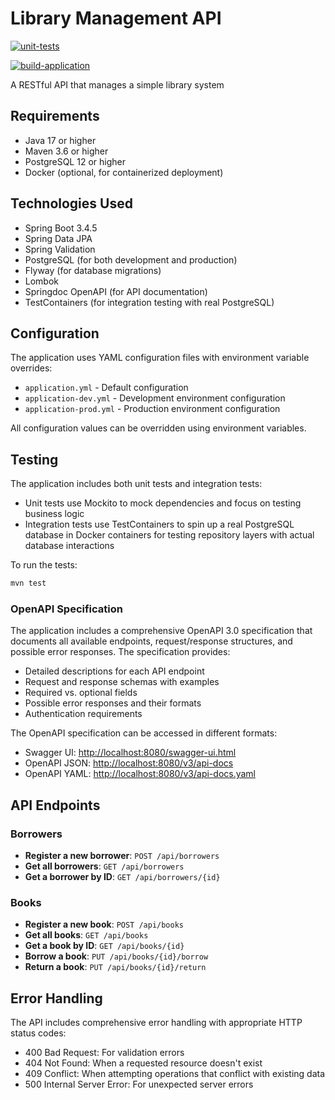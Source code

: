 # Library Management API

[![unit-tests](https://github.com/lonecalvary78/library-app/actions/workflows/unit-tests.yaml/badge.svg)](https://github.com/lonecalvary78/library-app/actions/workflows/unit-tests.yaml)

[![build-application](https://github.com/lonecalvary78/library-app/actions/workflows/build-application.yaml/badge.svg)](https://github.com/lonecalvary78/library-app/actions/workflows/build-application.yaml)

A RESTful API that manages a simple library system

## Requirements

- Java 17 or higher
- Maven 3.6 or higher
- PostgreSQL 12 or higher
- Docker (optional, for containerized deployment)

## Technologies Used

- Spring Boot 3.4.5
- Spring Data JPA
- Spring Validation
- PostgreSQL (for both development and production)
- Flyway (for database migrations)
- Lombok
- Springdoc OpenAPI (for API documentation)
- TestContainers (for integration testing with real PostgreSQL)

## Configuration

The application uses YAML configuration files with environment variable overrides:

- `application.yml` - Default configuration
- `application-dev.yml` - Development environment configuration
- `application-prod.yml` - Production environment configuration

All configuration values can be overridden using environment variables.

## Testing

The application includes both unit tests and integration tests:

- Unit tests use Mockito to mock dependencies and focus on testing business logic
- Integration tests use TestContainers to spin up a real PostgreSQL database in Docker containers for testing repository layers with actual database interactions

To run the tests:

```bash
mvn test
```


### OpenAPI Specification

The application includes a comprehensive OpenAPI 3.0 specification that documents all available endpoints, request/response structures, and possible error responses. The specification provides:

- Detailed descriptions for each API endpoint
- Request and response schemas with examples
- Required vs. optional fields
- Possible error responses and their formats
- Authentication requirements

The OpenAPI specification can be accessed in different formats:
- Swagger UI: [http://localhost:8080/swagger-ui.html](http://localhost:8080/swagger-ui.html)
- OpenAPI JSON: [http://localhost:8080/v3/api-docs](http://localhost:8080/v3/api-docs)
- OpenAPI YAML: [http://localhost:8080/v3/api-docs.yaml](http://localhost:8080/v3/api-docs.yaml)

## API Endpoints

### Borrowers

- **Register a new borrower**: `POST /api/borrowers`
- **Get all borrowers**: `GET /api/borrowers`
- **Get a borrower by ID**: `GET /api/borrowers/{id}`

### Books

- **Register a new book**: `POST /api/books`
- **Get all books**: `GET /api/books`
- **Get a book by ID**: `GET /api/books/{id}`
- **Borrow a book**: `PUT /api/books/{id}/borrow`
- **Return a book**: `PUT /api/books/{id}/return`

## Error Handling

The API includes comprehensive error handling with appropriate HTTP status codes:

- 400 Bad Request: For validation errors
- 404 Not Found: When a requested resource doesn't exist
- 409 Conflict: When attempting operations that conflict with existing data
- 500 Internal Server Error: For unexpected server errors 